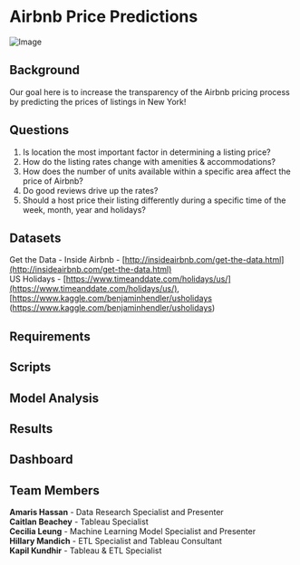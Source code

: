 # Airbnb Price Predictions

![Image](https://vastphotos.com/files/uploads/photos/10318/high-resolution-new-york-skyline-sunset-l.jpg)

## Background

Our goal here is to increase the transparency of the Airbnb pricing process by predicting the prices of listings in New York!

## Questions

1.	Is location the most important factor in determining a listing price?
2.	How do the listing rates change with amenities & accommodations?
3.	How does the number of units available within a specific area affect the price of Airbnb?
4.	Do good reviews drive up the rates?
5.	Should a host price their listing differently during a specific time of the week, month, year and holidays?

## Datasets
Get the Data - Inside Airbnb - [http://insideairbnb.com/get-the-data.html](http://insideairbnb.com/get-the-data.html)<br>
US Holidays - [https://www.timeanddate.com/holidays/us/](https://www.timeanddate.com/holidays/us/), [https://www.kaggle.com/benjaminhendler/usholidays (https://www.kaggle.com/benjaminhendler/usholidays)

## Requirements

## Scripts

## Model Analysis

## Results

## Dashboard

## Team Members

**Amaris Hassan** - Data Research Specialist and Presenter<br>
**Caitlan Beachey** - Tableau Specialist<br>
**Cecilia Leung** - Machine Learning Model Specialist and Presenter<br>
**Hillary Mandich** - ETL Specialist and Tableau Consultant<br>
**Kapil Kundhir** - Tableau & ETL Specialist


